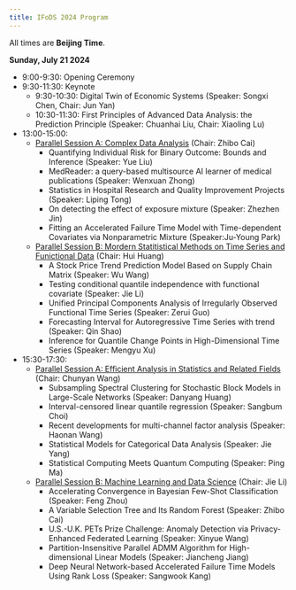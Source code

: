 ```yaml
---
title: IFoDS 2024 Program
---
```


All times are **Beijing Time**. 

**Sunday, July 21 2024**

+ 9:00-9:30: Opening Ceremony
+ 9:30-11:30: Keynote
   + 9:30-10:30: Digital Twin of Economic Systems (Speaker: Songxi Chen, Chair: Jun Yan)
   + 10:30-11:30: First Principles of Advanced Data Analysis: the Prediction Principle (Speaker: Chuanhai Liu, Chair: Xiaoling Lu)
+ 13:00-15:00: 
   + [Parallel Session A: Complex Data Analysis](https://statds.org/events/ifods2024/sessions.html#Session%201:%20Complex%20Data%20Analysis) (Chair: Zhibo Cai)
      + Quantifying Individual Risk for Binary Outcome: Bounds and Inference (Speaker: Yue Liu)
      + MedReader: a query-based multisource AI learner of medical publications (Speaker: Wenxuan Zhong)
      + Statistics in Hospital Research and Quality Improvement Projects (Speaker: Liping Tong)
      + On detecting the effect of exposure mixture (Speaker: Zhezhen Jin)
      + Fitting an Accelerated Failure Time Model with Time-dependent Covariates via Nonparametric Mixture  (Speaker:Ju-Young Park)
   + [Parallel Session B: Mordern Statitistical Methods on Time Series and Funictional Data](https://statds.org/events/ifods2024/sessions.html#Session%202:%20Mordern%20Statitistical%20Methods%20on%20Time%20Series%20and%20Funictional%20Data) (Chair: Hui Huang)
      + A Stock Price Trend Prediction Model Based on Supply Chain Matrix (Speaker: Wu Wang)
      + Testing conditional quantile independence with functional covariate (Speaker: Jie Li)
      + Unified Principal Components Analysis of Irregularly Observed Functional Time Series (Speaker: Zerui Guo)
      + Forecasting Interval for Autoregressive Time Series with trend (Speaker: Qin Shao)
      + Inference for Quantile Change Points in High-Dimensional Time Series (Speaker: Mengyu Xu)
+ 15:30-17:30:
   + [Parallel Session A: Efficient Analysis in Statistics and Related Fields](https://statds.org/events/ifods2024/sessions.html#Session%203:%20Efficient%20Analysis%20in%20Statistics%20and%20Related%20Fields) (Chair: Chunyan Wang)
      + Subsampling Spectral Clustering for Stochastic Block Models in Large-Scale Networks (Speaker: Danyang Huang)
      + Interval-censored linear quantile regression (Speaker: Sangbum Choi)
      + Recent developments for multi-channel factor analysis (Speaker: Haonan Wang)
      + Statistical Models for Categorical Data Analysis (Speaker: Jie Yang)
      + Statistical Computing Meets Quantum Computing (Speaker: Ping Ma)
   + [Parallel Session B: Machine Learning and Data Science](https://statds.org/events/ifods2024/sessions.html#Session%204:%20Machine%20Learning%20and%20Data%20Science) (Chair: Jie Li)
      + Accelerating Convergence in Bayesian Few-Shot Classification (Speaker: Feng Zhou)
      + A Variable Selection Tree and Its Random Forest (Speaker: Zhibo Cai)
      + U.S.-U.K. PETs Prize Challenge: Anomaly Detection via Privacy-Enhanced Federated Learning (Speaker: Xinyue Wang)
      + Partition-Insensitive Parallel ADMM Algorithm for High-dimensional Linear Models (Speaker: Jiancheng Jiang)
      + Deep Neural Network-based Accelerated Failure Time Models Using Rank Loss (Speaker: Sangwook Kang)
